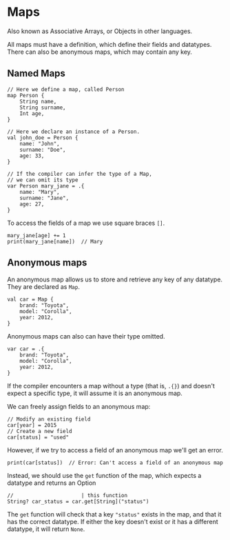 # Maps

Also known as Associative Arrays, or Objects in other languages.

All maps must have a definition, which define their fields and datatypes.
There can also be anonymous maps, which may contain any key.

## Named Maps

```thp
// Here we define a map, called Person
map Person {
    String name,
    String surname,
    Int age,
}

// Here we declare an instance of a Person.
val john_doe = Person {
    name: "John",
    surname: "Doe",
    age: 33,
}

// If the compiler can infer the type of a Map,
// we can omit its type
var Person mary_jane = .{
    name: "Mary",
    surname: "Jane",
    age: 27,
}
```

To access the fields of a map we use square braces `[]`.

```thp
mary_jane[age] += 1
print(mary_jane[name])  // Mary
```

## Anonymous maps

An anonymous map allows us to store and retrieve any key of any datatype.
They are declared as `Map`.

```thp
val car = Map {
    brand: "Toyota",
    model: "Corolla",
    year: 2012,
}
```

Anonymous maps can also can have their type omitted.

```thp
var car = .{
    brand: "Toyota",
    model: "Corolla",
    year: 2012,
}
```

If the compiler encounters a map without a type (that is, `.{}`)
and doesn't expect a specific type, it will assume it is an
anonymous map.

We can freely assign fields to an anonymous map:

```thp
// Modify an existing field
car[year] = 2015
// Create a new field
car[status] = "used"
```

However, if we try to access a field of an anonymous map we'll get an error.

```thp
print(car[status])  // Error: Can't access a field of an anonymous map
```

Instead, we should use the `get` function of the map, which expects a
datatype and returns an Option

```thp
//                      | this function
String? car_status = car.get[String]("status")
```

The `get` function will check that a key `"status"` exists in the map,
and that it has the correct datatype. If either the key doesn't exist
or it has a different datatype, it will return `None`.

